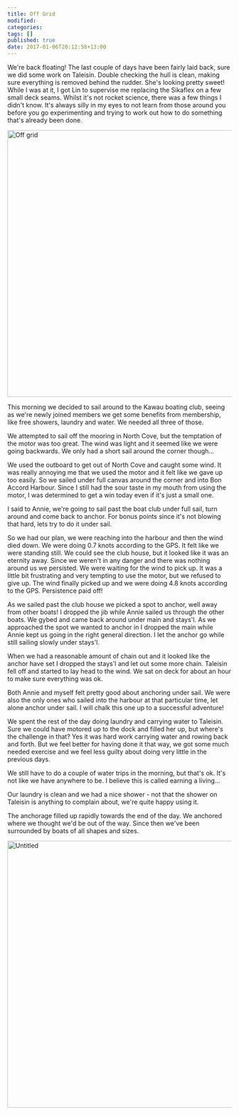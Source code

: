 ```yaml
---
title: Off Grid
modified:
categories: 
tags: []
published: true
date: 2017-01-06T20:12:58+13:00
---
```


We're back floating! The last couple of days have been fairly laid back, sure we
did  some work  on Taleisin.  Double  checking the  hull is  clean, making  sure
everything is removed behind the rudder. She's looking pretty sweet! While I was
at it,  I got Lin  to supervise me  replacing the Sikaflex  on a few  small deck
seams. Whilst  it's not rocket  science, there was a  few things I  didn't know.
It's always silly  in my eyes to not  learn from those around you  before you go
experimenting and  trying to work  out how to  do something that's  already been
done.

<a data-flickr-embed="true"  href="https://www.flickr.com/photos/sdki/32135639085/" title="Off grid"><img src="https://c6.staticflickr.com/1/658/32135639085_49dd06f5bd_c.jpg" width="800" height="600" alt="Off grid"></a><script async src="//embedr.flickr.com/assets/client-code.js" charset="utf-8"></script>

<!--more-->

This morning  we decided  to sail around  to the Kawau  boating club,  seeing as
we're  newly joined  members we  get some  benefits from  membership, like  free
showers, laundry and water. We needed all three of those.

We attempted to  sail off the mooring  in North Cove, but the  temptation of the
motor  was too  great. The  wind was  light  and it  seemed like  we were  going
backwards. We only had a short sail around the corner though...

We used  the outboard  to get out  of North  Cove and caught  some wind.  It was
really annoying  me that  we used  the motor  and it  felt like  we gave  up too
easily. So  we sailed under  full canvas around the  corner and into  Bon Accord
Harbour. Since I  still had the sour taste  in my mouth from using  the motor, I
was determined to get a win today even if it's just a small one.

I said to  Annie, we're going to sail  past the boat club under  full sail, turn
around and  come back to  anchor. For bonus points  since it's not  blowing that
hard, lets try to do it under sail.

So we  had our plan, we  were reaching into the  harbour and then the  wind died
down.  We were  doing 0.7  knots according  to  the GPS.  It felt  like we  were
standing  still. We  could see  the club  house, but  it looked  like it  was an
eternity away. Since we weren't in any danger and there was nothing around us we
persisted.  We were  waiting  for the  wind  to pick  up. It  was  a little  bit
frustrating and very tempting  to use the motor, but we refused  to give up. The
wind  finally picked  up and  we  were doing  4.8  knots according  to the  GPS.
Persistence paid off!

As we  sailed past the  club house we  picked a spot  to anchor, well  away from
other boats! I dropped the jib while Annie sailed us through the other boats. We
gybed and came back around under main  and stays'l. As we approached the spot we
wanted to anchor  in I dropped the main  while Annie kept us going  in the right
general direction. I let the anchor go while still sailing slowly under stays'l.

When we had a reasonable amount of chain  out and it looked like the anchor have
set I  dropped the stays'l and  let out some  more chain. Taleisin fell  off and
started to lay head to  the wind. We sat on deck for about  an hour to make sure
everything was ok.

Both Annie and myself felt pretty good  about anchoring under sail. We were also
the only  ones who sailed  into the harbour at  that particular time,  let alone
anchor under sail. I will chalk this one up to a successful adventure!

We spent the rest of the day  doing laundry and carrying water to Taleisin. Sure
we  could have  motored  up to  the  dock and  filled her  up,  but where's  the
challenge in  that? Yes  it was  hard work  carrying water  and rowing  back and
forth. But we feel  better for having done it that way, we  got some much needed
exercise and we feel less guilty about doing very little in the previous days.

We still have to do a couple of  water trips in the morning, but that's ok. It's
not like we have anywhere to be. I believe this is called earning a living...

Our laundry is clean and we had a  nice shower - not that the shower on Taleisin
is anything to complain about, we're quite happy using it.

The anchorage filled up rapidly towards the end of the day. We anchored where we
thought we'd be out of the way. Since then we've been surrounded by boats of all
shapes and sizes.

<a data-flickr-embed="true"  href="https://www.flickr.com/photos/sdki/31987548922/" title="Untitled"><img src="https://c3.staticflickr.com/1/521/31987548922_bfa7ff6969_c.jpg" width="800" height="600" alt="Untitled"></a><script async src="//embedr.flickr.com/assets/client-code.js" charset="utf-8"></script>
